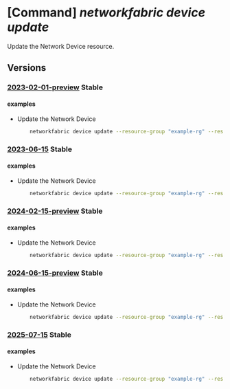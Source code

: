 # [Command] _networkfabric device update_

Update the Network Device resource.

## Versions

### [2023-02-01-preview](/Resources/mgmt-plane/L3N1YnNjcmlwdGlvbnMve30vcmVzb3VyY2Vncm91cHMve30vcHJvdmlkZXJzL21pY3Jvc29mdC5tYW5hZ2VkbmV0d29ya2ZhYnJpYy9uZXR3b3JrZGV2aWNlcy97fQ==/2023-02-01-preview.xml) **Stable**

<!-- mgmt-plane /subscriptions/{}/resourcegroups/{}/providers/microsoft.managednetworkfabric/networkdevices/{} 2023-02-01-preview -->

#### examples

- Update the Network Device
    ```bash
        networkfabric device update --resource-group "example-rg" --resource-name "example-device" --host-name "AustinNF-AR-CE1" --serial-number "Arista;DCS-7280DR3-24;12.05;JPE21115446"
    ```

### [2023-06-15](/Resources/mgmt-plane/L3N1YnNjcmlwdGlvbnMve30vcmVzb3VyY2Vncm91cHMve30vcHJvdmlkZXJzL21pY3Jvc29mdC5tYW5hZ2VkbmV0d29ya2ZhYnJpYy9uZXR3b3JrZGV2aWNlcy97fQ==/2023-06-15.xml) **Stable**

<!-- mgmt-plane /subscriptions/{}/resourcegroups/{}/providers/microsoft.managednetworkfabric/networkdevices/{} 2023-06-15 -->

#### examples

- Update the Network Device
    ```bash
        networkfabric device update --resource-group "example-rg" --resource-name "example-device" --host-name "AustinNF-AR-CE1" --serial-number "Arista;DCS-7280DR3-24;12.05;JPE21115446"
    ```

### [2024-02-15-preview](/Resources/mgmt-plane/L3N1YnNjcmlwdGlvbnMve30vcmVzb3VyY2Vncm91cHMve30vcHJvdmlkZXJzL21pY3Jvc29mdC5tYW5hZ2VkbmV0d29ya2ZhYnJpYy9uZXR3b3JrZGV2aWNlcy97fQ==/2024-02-15-preview.xml) **Stable**

<!-- mgmt-plane /subscriptions/{}/resourcegroups/{}/providers/microsoft.managednetworkfabric/networkdevices/{} 2024-02-15-preview -->

#### examples

- Update the Network Device
    ```bash
        networkfabric device update --resource-group "example-rg" --resource-name "example-device" --host-name "AustinNF-AR-CE1" --serial-number "Arista;DCS-7280DR3-24;12.05;JPE21115446"
    ```

### [2024-06-15-preview](/Resources/mgmt-plane/L3N1YnNjcmlwdGlvbnMve30vcmVzb3VyY2Vncm91cHMve30vcHJvdmlkZXJzL21pY3Jvc29mdC5tYW5hZ2VkbmV0d29ya2ZhYnJpYy9uZXR3b3JrZGV2aWNlcy97fQ==/2024-06-15-preview.xml) **Stable**

<!-- mgmt-plane /subscriptions/{}/resourcegroups/{}/providers/microsoft.managednetworkfabric/networkdevices/{} 2024-06-15-preview -->

#### examples

- Update the Network Device
    ```bash
        networkfabric device update --resource-group "example-rg" --resource-name "example-device" --host-name "AustinNF-AR-CE1" --serial-number "Arista;DCS-7280DR3-24;12.05;JPE21115446"
    ```

### [2025-07-15](/Resources/mgmt-plane/L3N1YnNjcmlwdGlvbnMve30vcmVzb3VyY2Vncm91cHMve30vcHJvdmlkZXJzL21pY3Jvc29mdC5tYW5hZ2VkbmV0d29ya2ZhYnJpYy9uZXR3b3JrZGV2aWNlcy97fQ==/2025-07-15.xml) **Stable**

<!-- mgmt-plane /subscriptions/{}/resourcegroups/{}/providers/microsoft.managednetworkfabric/networkdevices/{} 2025-07-15 -->

#### examples

- Update the Network Device
    ```bash
        networkfabric device update --resource-group "example-rg" --resource-name "example-device" --host-name "AustinNF-AR-CE1" --serial-number "Arista;DCS-7280DR3-24;12.05;JPE21115446"
    ```
